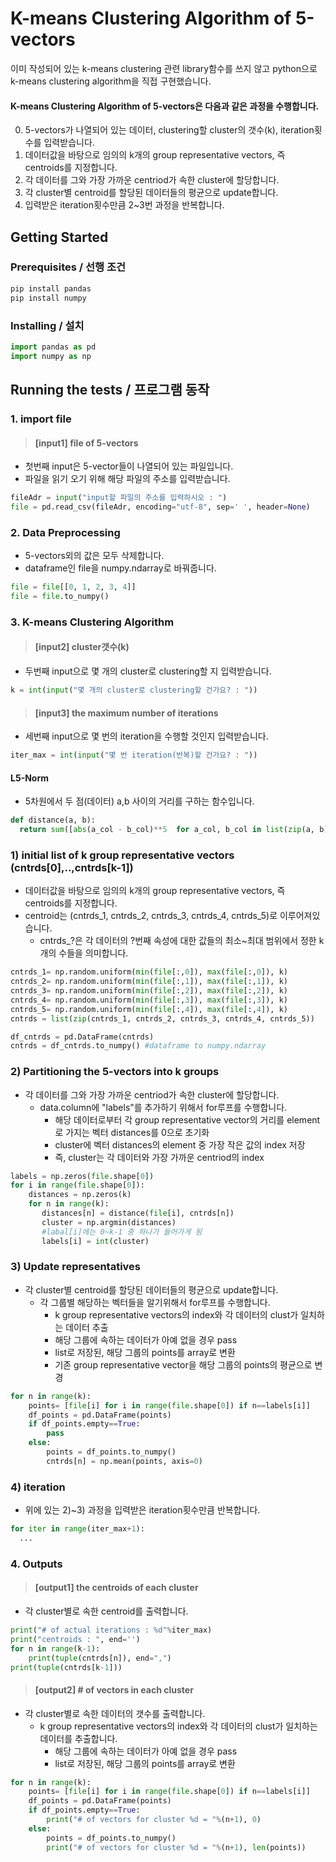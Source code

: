 # K-means Clustering Algorithm of 5-vectors
이미 작성되어 있는 k-means clustering 관련 library함수를 쓰지 않고
python으로 k-means clustering algorithm을 직접 구현했습니다.

#### K-means Clustering Algorithm of 5-vectors은 다음과 같은 과정을 수행합니다.
0. 5-vectors가 나열되어 있는 데이터, clustering할 cluster의 갯수(k), iteration횟수를 입력받습니다.
1. 데이터값을 바탕으로 임의의 k개의 group representative vectors, 즉 centroids를 지정합니다.
2. 각 데이터를 그와 가장 가까운 centriod가 속한 cluster에 할당합니다.
3. 각 cluster별 centroid를 할당된 데이터들의 평균으로 update합니다.
4. 입력받은 iteration횟수만큼 2~3번 과정을 반복합니다.

## Getting Started
### Prerequisites / 선행 조건

```python
pip install pandas
pip install numpy
```

### Installing / 설치

```python
import pandas as pd
import numpy as np
```

## Running the tests / 프로그램 동작

### 1. import file

>#### [input1] file of 5-vectors
* 첫번째 input은 5-vector들이 나열되어 있는 파일입니다.
* 파일을 읽기 오기 위해 해당 파일의 주소를 입력받습니다.

```python
fileAdr = input("input할 파일의 주소를 입력하시오 : ")
file = pd.read_csv(fileAdr, encoding="utf-8", sep=' ', header=None)
```

### 2. Data Preprocessing
* 5-vectors외의 값은 모두 삭제합니다.
* dataframe인 file을 numpy.ndarray로 바꿔줍니다.

```python
file = file[[0, 1, 2, 3, 4]]
file = file.to_numpy()
```

### 3. K-means Clustering Algorithm

>#### [input2] cluster갯수(k)
* 두번째 input으로 몇 개의 cluster로 clustering할 지 입력받습니다.

```python
k = int(input("몇 개의 cluster로 clustering할 건가요? : "))
```

>#### [input3] the maximum number of iterations
* 세번째 input으로 몇 번의 iteration을 수행할 것인지 입력받습니다.

```python
iter_max = int(input("몇 번 iteration(반복)할 건가요? : "))
```

#### L5-Norm
* 5차원에서 두 점(데이터) a,b 사이의 거리를 구하는 함수입니다.

```python
def distance(a, b):
  return sum([abs(a_col - b_col)**5  for a_col, b_col in list(zip(a, b))]) ** 0.2
```  

### 1) initial list of k group representative vectors (cntrds[0],..,cntrds[k-1])
* 데이터값을 바탕으로 임의의 k개의 group representative vectors, 즉 centroids를 지정합니다.
* centroid는 (cntrds_1, cntrds_2, cntrds_3, cntrds_4, cntrds_5)로 이루어져있습니다.
  + cntrds_?은 각 데이터의 ?번째 속성에 대한 값들의 최소~최대 범위에서 정한 k개의 수들을 의미합니다.

```python
cntrds_1= np.random.uniform(min(file[:,0]), max(file[:,0]), k)
cntrds_2= np.random.uniform(min(file[:,1]), max(file[:,1]), k)
cntrds_3= np.random.uniform(min(file[:,2]), max(file[:,2]), k)
cntrds_4= np.random.uniform(min(file[:,3]), max(file[:,3]), k)
cntrds_5= np.random.uniform(min(file[:,4]), max(file[:,4]), k)
cntrds = list(zip(cntrds_1, cntrds_2, cntrds_3, cntrds_4, cntrds_5))

df_cntrds = pd.DataFrame(cntrds)
cntrds = df_cntrds.to_numpy() #dataframe to numpy.ndarray
```

### 2) Partitioning the 5-vectors into k groups
* 각 데이터를 그와 가장 가까운 centriod가 속한 cluster에 할당합니다.
  + data.column에 "labels"를 추가하기 위해서 for루프를 수행합니다.
    - 해당 데이터로부터 각 group representative vector의 거리를 element로 가지는 벡터 distances를 0으로 초기화
    - cluster에 벡터 distances의 element 중 가장 작은 값의 index 저장
    - 즉, cluster는 각 데이터와 가장 가까운 centriod의 index

```python
labels = np.zeros(file.shape[0])
for i in range(file.shape[0]):
    distances = np.zeros(k)
    for n in range(k):
       distances[n] = distance(file[i], cntrds[n])
       cluster = np.argmin(distances) 
       #labal[i]에는 0~k-1 중 하나가 들어가게 됨
       labels[i] = int(cluster)
```

### 3) Update representatives
* 각 cluster별 centroid를 할당된 데이터들의 평균으로 update합니다.
  + 각 그룹별 해당하는 벡터들을 알기위해서 for루프를 수행합니다.
    - k group representative vectors의 index와 각 데이터의 clust가 일치하는 데이터 추출
    - 해당 그룹에 속하는 데이터가 아예 없을 경우 pass
    - list로 저장된, 해당 그룹의 points를 array로 변환
    - 기존 group representative vector을 해당 그룹의 points의 평균으로 변경

```python
for n in range(k):
    points= [file[i] for i in range(file.shape[0]) if n==labels[i]] 
    df_points = pd.DataFrame(points)
    if df_points.empty==True: 
        pass
    else:
        points = df_points.to_numpy()
        cntrds[n] = np.mean(points, axis=0)
```

### 4) iteration
* 위에 있는 2)~3) 과정을 입력받은 iteration횟수만큼 반복합니다.

```python
for iter in range(iter_max+1):
  ...
```

### 4. Outputs

>#### [output1] the centroids of each cluster
* 각 cluster별로 속한 centroid를 출력합니다.
```python
print("# of actual iterations : %d"%iter_max)
print("centroids : ", end='')
for n in range(k-1):
    print(tuple(cntrds[n]), end=",")
print(tuple(cntrds[k-1]))
```

>#### [output2] # of vectors in each cluster
* 각 cluster별로 속한 데이터의 갯수를 출력합니다.
  + k group representative vectors의 index와 각 데이터의 clust가 일치하는 데이터를 추출합니다.
    - 해당 그룹에 속하는 데이터가 아예 없을 경우 pass
    - list로 저장된, 해당 그룹의 points를 array로 변환

```python
for n in range(k):
    points= [file[i] for i in range(file.shape[0]) if n==labels[i]] 
    df_points = pd.DataFrame(points)
    if df_points.empty==True:
        print("# of vectors for cluster %d = "%(n+1), 0)
    else:
        points = df_points.to_numpy() 
        print("# of vectors for cluster %d = "%(n+1), len(points))
```



